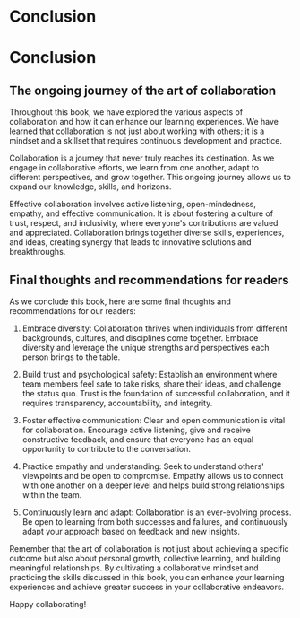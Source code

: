 # Conclusion

Conclusion
==========

The ongoing journey of the art of collaboration
-----------------------------------------------

Throughout this book, we have explored the various aspects of collaboration and how it can enhance our learning experiences. We have learned that collaboration is not just about working with others; it is a mindset and a skillset that requires continuous development and practice.

Collaboration is a journey that never truly reaches its destination. As we engage in collaborative efforts, we learn from one another, adapt to different perspectives, and grow together. This ongoing journey allows us to expand our knowledge, skills, and horizons.

Effective collaboration involves active listening, open-mindedness, empathy, and effective communication. It is about fostering a culture of trust, respect, and inclusivity, where everyone's contributions are valued and appreciated. Collaboration brings together diverse skills, experiences, and ideas, creating synergy that leads to innovative solutions and breakthroughs.

Final thoughts and recommendations for readers
----------------------------------------------

As we conclude this book, here are some final thoughts and recommendations for our readers:

1. Embrace diversity: Collaboration thrives when individuals from different backgrounds, cultures, and disciplines come together. Embrace diversity and leverage the unique strengths and perspectives each person brings to the table.

2. Build trust and psychological safety: Establish an environment where team members feel safe to take risks, share their ideas, and challenge the status quo. Trust is the foundation of successful collaboration, and it requires transparency, accountability, and integrity.

3. Foster effective communication: Clear and open communication is vital for collaboration. Encourage active listening, give and receive constructive feedback, and ensure that everyone has an equal opportunity to contribute to the conversation.

4. Practice empathy and understanding: Seek to understand others' viewpoints and be open to compromise. Empathy allows us to connect with one another on a deeper level and helps build strong relationships within the team.

5. Continuously learn and adapt: Collaboration is an ever-evolving process. Be open to learning from both successes and failures, and continuously adapt your approach based on feedback and new insights.

Remember that the art of collaboration is not just about achieving a specific outcome but also about personal growth, collective learning, and building meaningful relationships. By cultivating a collaborative mindset and practicing the skills discussed in this book, you can enhance your learning experiences and achieve greater success in your collaborative endeavors.

Happy collaborating!